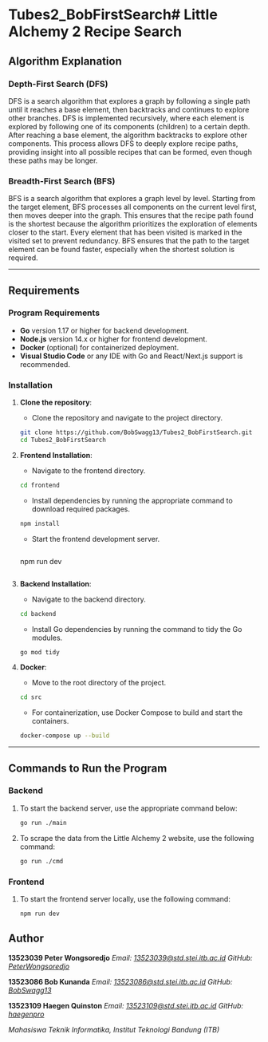 # Tubes2_BobFirstSearch# Little Alchemy 2 Recipe Search

## Algorithm Explanation

### **Depth-First Search (DFS)**
DFS is a search algorithm that explores a graph by following a single path until it reaches a base element, then backtracks and continues to explore other branches. DFS is implemented recursively, where each element is explored by following one of its components (children) to a certain depth. After reaching a base element, the algorithm backtracks to explore other components. This process allows DFS to deeply explore recipe paths, providing insight into all possible recipes that can be formed, even though these paths may be longer.

### **Breadth-First Search (BFS)**
BFS is a search algorithm that explores a graph level by level. Starting from the target element, BFS processes all components on the current level first, then moves deeper into the graph. This ensures that the recipe path found is the shortest because the algorithm prioritizes the exploration of elements closer to the start. Every element that has been visited is marked in the visited set to prevent redundancy. BFS ensures that the path to the target element can be found faster, especially when the shortest solution is required.

---

## Requirements

### **Program Requirements**

- **Go** version 1.17 or higher for backend development.
- **Node.js** version 14.x or higher for frontend development.
- **Docker** (optional) for containerized deployment.
- **Visual Studio Code** or any IDE with Go and React/Next.js support is recommended.

### **Installation**

1. **Clone the repository**:
   - Clone the repository and navigate to the project directory.
    ```bash
    git clone https://github.com/BobSwagg13/Tubes2_BobFirstSearch.git
    cd Tubes2_BobFirstSearch
    ```

2. **Frontend Installation**:
   - Navigate to the frontend directory.
   ```bash
   cd frontend
   ```
   - Install dependencies by running the appropriate command to download required packages.
    ```bash
    npm install
    ```
   - Start the frontend development server.
       ```bash
    npm run dev
    ```

3. **Backend Installation**:
   - Navigate to the backend directory.
    ```bash
    cd backend
    ```
   - Install Go dependencies by running the command to tidy the Go modules.
    ```bash
    go mod tidy
    ```

4. **Docker**:
   - Move to the root directory of the project.
    ```bash
    cd src
    ```
   - For containerization, use Docker Compose to build and start the containers.
    ```bash
    docker-compose up --build
    ```
---

## Commands to Run the Program

### **Backend**

1. To start the backend server, use the appropriate command below:

    ```bash
    go run ./main
    ```

2. To scrape the data from the Little Alchemy 2 website, use the following command:

    ```bash
    go run ./cmd
    ```

### **Frontend**
1. To start the frontend server locally, use the following command:

    ```bash
    npm run dev
    ```

## Author

**13523039 Peter Wongsoredjo**
*Email: 13523039@std.stei.itb.ac.id*
*GitHub: [PeterWongsoredjo](https://github.com/PeterWongsoredjo)*

**13523086 Bob Kunanda**
*Email: 13523086@std.stei.itb.ac.id*
*GitHub: [BobSwagg13](https://github.com/BobSwagg13)*

**13523109 Haegen Quinston**
*Email: 13523109@std.stei.itb.ac.id*
*GitHub: [haegenpro](https://github.com/haegenpro)*

*Mahasiswa Teknik Informatika, Institut Teknologi Bandung (ITB)*  
